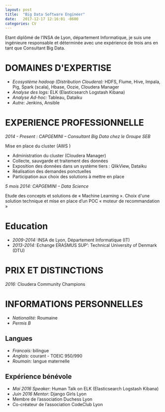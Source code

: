 ```yaml
---
layout: post
title:  "Big Data Software Engineer"
date:   2017-12-17 12:16:01 -0600
categories: CV
---
```


Etant diplômé de l’INSA de Lyon, département Informatique, je suis une ingénieure responsable et déterminée avec une expérience de trois ans en tant que Consultant Big Data. 


# DOMAINES D'EXPERTISE
    

* *Ecosystème hadoop (Distribution Cloudera):* HDFS, Flume, Hive, Impala, Pig, Spark (scala), Hbase, Oozie, Cloudera Manager
* *Analyse des logs:* ELK (Elasticsearch Logstash Kibana)
* *Analyse Ad-hoc:* Tableau, Dataiku
* *Autre:* Jenkins, Ansible


# EXPERIENCE PROFESSIONNELLE

*2014 - Present : CAPGEMINI – Consultant Big Data chez le Groupe SEB*

Mise en place du cluster (AWS )
-	 Administration du cluster (Cloudera Manager)
-	 Collecte, sauvgarde et traitement des données 
-	 Exposition des données dans un système tiers : QlikView, Dataiku
-	 Réalisation des demandes ponctuelles
-	 Participation aux choix des solutions à mettre en place

*5 mois 2014: CAPGEMINI – Data Science*

Etude des concepts et solutions de « Machine Learning ». Choix d'une solution technique et mise en place d’un POC « moteur de recommandation »


# Education
    
* *2009-2014:*              INSA de Lyon, Département Informatique (IT)
* *2013-2014:*             Echange ERASMUS SUP’: Technical University of Denmark (DTU)

# PRIX ET DISTINCTIONS
    
*2016:*                  Cloudera Community Champions

# INFORMATIONS PERSONNELLES
    
* *Nationalité:*         Roumaine
* *Permis B*

## Langues
    
* *Francais:*            bilingue
* *Anglais:*             courant - TOEIC 950/990
* *Roumain:*             langue maternelle

## Expérience bénévole
    
* *Mai 2016 Speaker:*    Human Talk on ELK (Elasticsearch Logstash Kibana)
* *Juin 2016 Mentor:*    Django Girls Lyon
* Membre de l’association Duchess Lyon
* Co-créateur de l’association CodeClub Lyon



